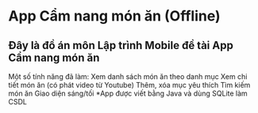 # App Cẩm nang món ăn (Offline)
## Đây là đồ án môn Lập trình Mobile đề tài App Cẩm nang món ăn
Một số tính năng đã làm:
Xem danh sách món ăn theo danh mục
Xem chi tiết món ăn (có phát video từ Youtube)
Thêm, xóa mục yêu thích
Tìm kiếm món ăn
Giao diện sáng/tối
*App được viết bằng Java và dùng SQLite làm CSDL
